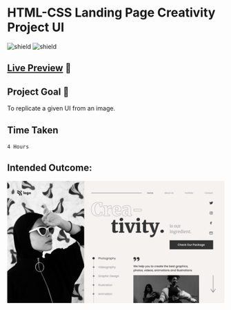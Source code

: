 # HTML-CSS Landing Page Creativity Project UI

![shield](https://img.shields.io/badge/HTML5-E34F26?style=for-the-badge&logo=html5&logoColor=white) ![shield](https://img.shields.io/badge/CSS3-1572B6?style=for-the-badge&logo=css3&logoColor=white) 

## [Live Preview](https://huzzii-css-project14.vercel.app/) :link:

## Project Goal :dart:

To replicate a given UI from an image.

## Time Taken

```
4 Hours
```

## Intended Outcome:

![Image](./14.png)
